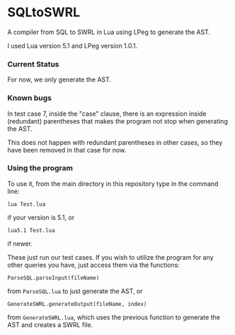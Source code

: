 # SQLtoSWRL
A compiler from SQL to SWRL in Lua using LPeg to generate the AST.

I used Lua version 5.1 and LPeg version 1.0.1.

### Current Status
For now, we only generate the AST.

### Known bugs
In test case 7, inside the "case" clause, there is an expression inside (redundant) parentheses that makes the program not stop when generating the AST.

This does not happen with redundant parentheses in other cases, so they have been removed in that case for now.

### Using the program
To use it, from the main directory in this repository type in the command line:

``lua Test.lua``

if your version is 5.1, or

``lua5.1 Test.lua``

if newer.

These just run our test cases. If you wish to utilize the program for any other queries you have, just access them via the functions:

``ParseSQL.parseInput(fileName)``

from ``ParseSQL.lua`` to just generate the AST, or

``GenerateSWRL.generateOutput(fileName, index)``

from ``GenerateSWRL.lua``, which uses the previous function to generate the AST and creates a SWRL file.
